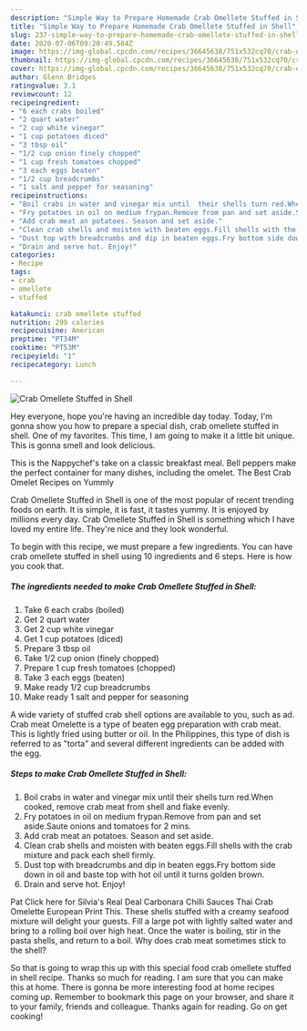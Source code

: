 ```yaml
---
description: "Simple Way to Prepare Homemade Crab Omellete Stuffed in Shell"
title: "Simple Way to Prepare Homemade Crab Omellete Stuffed in Shell"
slug: 237-simple-way-to-prepare-homemade-crab-omellete-stuffed-in-shell
date: 2020-07-06T09:20:49.584Z
image: https://img-global.cpcdn.com/recipes/36645638/751x532cq70/crab-omellete-stuffed-in-shell-recipe-main-photo.jpg
thumbnail: https://img-global.cpcdn.com/recipes/36645638/751x532cq70/crab-omellete-stuffed-in-shell-recipe-main-photo.jpg
cover: https://img-global.cpcdn.com/recipes/36645638/751x532cq70/crab-omellete-stuffed-in-shell-recipe-main-photo.jpg
author: Glenn Bridges
ratingvalue: 3.1
reviewcount: 12
recipeingredient:
- "6 each crabs boiled"
- "2 quart water"
- "2 cup white vinegar"
- "1 cup potatoes diced"
- "3 tbsp oil"
- "1/2 cup onion finely chopped"
- "1 cup fresh tomatoes chopped"
- "3 each eggs beaten"
- "1/2 cup breadcrumbs"
- "1 salt and pepper for seasoning"
recipeinstructions:
- "Boil crabs in water and vinegar mix until  their shells turn red.When cooked, remove crab meat from shell and flake evenly."
- "Fry potatoes in oil on medium frypan.Remove from pan and set aside.Saute onions and tomatoes for 2 mins."
- "Add crab meat an potatoes. Season and set aside."
- "Clean crab shells and moisten with beaten eggs.Fill shells with the crab mixture and pack each shell firmly."
- "Dust top with breadcrumbs and dip in beaten eggs.Fry bottom side down in oil and baste top with hot oil until it turns golden brown."
- "Drain and serve hot. Enjoy!"
categories:
- Recipe
tags:
- crab
- omellete
- stuffed

katakunci: crab omellete stuffed 
nutrition: 299 calories
recipecuisine: American
preptime: "PT34M"
cooktime: "PT53M"
recipeyield: "1"
recipecategory: Lunch

---
```



![Crab Omellete Stuffed in Shell](https://img-global.cpcdn.com/recipes/36645638/751x532cq70/crab-omellete-stuffed-in-shell-recipe-main-photo.jpg)

Hey everyone, hope you're having an incredible day today. Today, I'm gonna show you how to prepare a special dish, crab omellete stuffed in shell. One of my favorites. This time, I am going to make it a little bit unique. This is gonna smell and look delicious.

This is the Nappychef&#39;s take on a classic breakfast meal. Bell peppers make the perfect container for many dishes, including the omelet. The Best Crab Omelet Recipes on Yummly

Crab Omellete Stuffed in Shell is one of the most popular of recent trending foods on earth. It is simple, it is fast, it tastes yummy. It is enjoyed by millions every day. Crab Omellete Stuffed in Shell is something which I have loved my entire life. They're nice and they look wonderful.


To begin with this recipe, we must prepare a few ingredients. You can have crab omellete stuffed in shell using 10 ingredients and 6 steps. Here is how you cook that.

<!--inarticleads1-->

##### The ingredients needed to make Crab Omellete Stuffed in Shell:

1. Take 6 each crabs (boiled)
1. Get 2 quart water
1. Get 2 cup white vinegar
1. Get 1 cup potatoes (diced)
1. Prepare 3 tbsp oil
1. Take 1/2 cup onion (finely chopped)
1. Prepare 1 cup fresh tomatoes (chopped)
1. Take 3 each eggs (beaten)
1. Make ready 1/2 cup breadcrumbs
1. Make ready 1 salt and pepper for seasoning


A wide variety of stuffed crab shell options are available to you, such as ad. Crab meat Omelette is a type of beaten egg preparation with crab meat. This is lightly fried using butter or oil. In the Philippines, this type of dish is referred to as &#34;torta&#34; and several different ingredients can be added with the egg. 

<!--inarticleads2-->

##### Steps to make Crab Omellete Stuffed in Shell:

1. Boil crabs in water and vinegar mix until  their shells turn red.When cooked, remove crab meat from shell and flake evenly.
1. Fry potatoes in oil on medium frypan.Remove from pan and set aside.Saute onions and tomatoes for 2 mins.
1. Add crab meat an potatoes. Season and set aside.
1. Clean crab shells and moisten with beaten eggs.Fill shells with the crab mixture and pack each shell firmly.
1. Dust top with breadcrumbs and dip in beaten eggs.Fry bottom side down in oil and baste top with hot oil until it turns golden brown.
1. Drain and serve hot. Enjoy!


Pat Click here for Silvia&#39;s Real Deal Carbonara Chilli Sauces Thai Crab Omelette European Print This. These shells stuffed with a creamy seafood mixture will delight your guests. Fill a large pot with lightly salted water and bring to a rolling boil over high heat. Once the water is boiling, stir in the pasta shells, and return to a boil. Why does crab meat sometimes stick to the shell? 

So that is going to wrap this up with this special food crab omellete stuffed in shell recipe. Thanks so much for reading. I am sure that you can make this at home. There is gonna be more interesting food at home recipes coming up. Remember to bookmark this page on your browser, and share it to your family, friends and colleague. Thanks again for reading. Go on get cooking!
